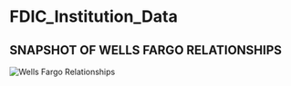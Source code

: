 # FDIC_Institution_Data

## SNAPSHOT OF WELLS FARGO RELATIONSHIPS

![Wells Fargo Relationships](https://github.com/prestonwong/FDIC_Institution_Data/blob/master/graph%20(2).svg)
